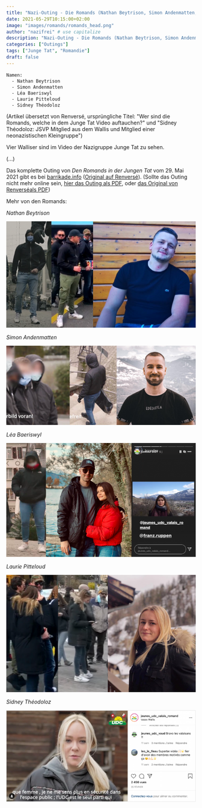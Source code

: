 ```yaml
---
title: "Nazi-Outing - Die Romands (Nathan Beytrison, Simon Andenmatten, Léa Baeriswyl, Laurie Pitteloud, Sidney Théodoloz"
date: 2021-05-29T10:15:00+02:00
image: "images/romands/romands_head.png"
author: "nazifrei" # use capitalize
description: "Nazi-Outing - Die Romands (Nathan Beytrison, Simon Andenmatten, Léa Baeriswyl, Laurie Pitteloud, Sidney Théodoloz."
categories: ["Outings"]
tags: ["Junge Tat", "Romandie"]
draft: false
---
```


```
Namen:
  - Nathan Beytrison
  - Simon Andenmatten
  - Léa Baeriswyl
  - Laurie Pitteloud
  - Sidney Théodoloz
```

(Artikel übersetzt von Renversé, ursprüngliche Titel: "Wer sind die Romands, welche in dem Junge Tat Video auftauchen?" und "Sidney Théodoloz: JSVP Mitglied aus dem Wallis und Mitglied einer neonazistischen Kleingruppe")

Vier Walliser sind im Video der Nazigruppe Junge Tat zu sehen.

(...)

Das komplette Outing von _Den Romands in der Jungen Tat_ vom 29. Mai 2021 gibt es bei [barrikade.info](https://barrikade.info/article/4518) ([Original auf Renversé](https://renverse.co/infos-locales/article/qui-sont-les-romand-e-s-qui-apparaissent-dans-une-video-de-junge-tat-3046)). (Sollte das Outing nicht mehr online sein, [hier das Outing als PDF](/images/romands/barrikade_romands.pdf), oder [das Original von Renverséals PDF](/images/romands/renverse_romands.pdf))

Mehr von den Romands:

_Nathan Beytrison_

![](/images/romands/nathan.png)

_Simon Andenmatten_

![](/images/romands/simon.png)

_Léa Baeriswyl_

![](/images/romands/lea.png)

_Laurie Pitteloud_

![](/images/romands/laurie.png)

_Sidney Théodoloz_

![](/images/romands/sidney.png)